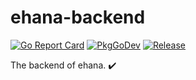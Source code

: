 # ehana-backend

[![Go Report Card](https://goreportcard.com/badge/github.com/joelthegraf/ehana-backend?style=flat-square)](https://goreportcard.com/report/github.com/joelthegraf/ehana-backend)
[![PkgGoDev](https://pkg.go.dev/badge/github.com/joelthegraf/ehana-backend)](https://pkg.go.dev/github.com/joelthegraf/ehana-backend)
[![Release](https://img.shields.io/github/release/joelthegraf/ehana-backend.svg?style=flat-square)](https://github.com/joelthegraf/ehana-backend/releases/latest)

The backend of ehana. ✔️
